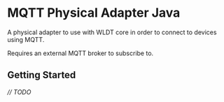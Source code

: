 # MQTT Physical Adapter Java

A physical adapter to use with WLDT core in order to connect to devices using MQTT.

Requires an external MQTT broker to subscribe to.


## Getting Started

_// TODO_
